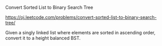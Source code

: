 Convert Sorted List to Binary Search Tree

https://oj.leetcode.com/problems/convert-sorted-list-to-binary-search-tree/

Given a singly linked list where elements are sorted in ascending order, convert it to a height balanced BST.
